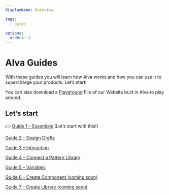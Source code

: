 ```yaml
---
displayName: Overview

tags:
  - guide

options:
  order: -1
---
```


# Alva Guides

With these guides you will learn how Alva works and how you can use it to supercharge your products. Let’s start!

You can also download a [Playground](http://media.meetalva.io/file/Website.alva) File of our Website built in Alva to play around.

## Let’s start

👉 [Guide 1 – Essentials](./doc/docs/guides/essentials?guides-enabled=true) (Let’s start with this!)

[Guide 2 – Design Drafts](./doc/docs/guides/design?guides-enabled=true)

[Guide 3 – Interaction](./doc/docs/guides/interaction?guides-enabled=true)

[Guide 4 – Connect a Pattern Library](./doc/docs/guides/library?guides-enabled=true)

[Guide 5 – Variables](./doc/docs/guides/variables?guides-enabled=true)

[Guide 6 – Create Component (coming soon)](./doc/docs/guides/create-pattern?guides-enabled=true)

[Guide 7 – Create Library (coming soon)](./doc/docs/guides/create-library?guides-enabled=true)
